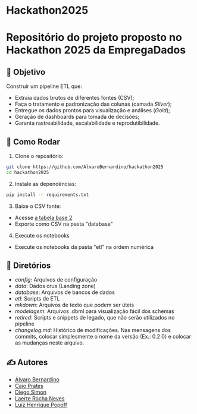 # Hackathon2025
Repositório do projeto proposto no Hackathon 2025 da EmpregaDados
=============================================================
## 🚀 Objetivo
Construir um pipeline ETL que:
- Extraia dados brutos de diferentes fontes (CSV);
- Faça o tratamento e padronização das colunas (camada *Silver*);
- Entregue os dados prontos para visualização e análises (*Gold*);
- Geração de dashboards para tomada de decisões;
- Garanta rastreabilidade, escalabilidade e reprodutibilidade.

## 🧪 Como Rodar

1. Clone o repositório:
```bash
git clone https://github.com/AlvaroBernardino/hackathon2025
cd hackathon2025
```
2. Instale as dependências:
```bash
pip install -r requirements.txt
```
3. Baixe o CSV fonte:
- Acesse [a tabela base 2](https://empregadados-my.sharepoint.com/:x:/g/personal/bianca_empregadados_com_br/EZYutqfo5ldNhDw2lMYRxrIBnpPI6c7OTjBBS_F5yz860Q?rtime=to82V2qS3Ug)
- Exporte como CSV na pasta "database"
  
4. Execute os notebooks
- Execute os notebooks da pasta "etl" na ordem numérica

## 🧪 Diretórios
 - *config*: Arquivos de configuração
 - *data*: Dados crus (Landing zone)
 - *database*: Arquivos de bancos de dados
 - *etl*: Scripts de ETL
 - *mkdown*: Arquivos de texto que podem ser úteis
 - *modelagem*: Arquivos .dbml para visualização fácil dos schemas
 - *retired*: Scripts e snippets de legado, que não serão utilizados no pipeline
 - *changelog.md*: Histórico de modificações. Nas mensagens dos commits, colocar simplesmente o nome da versão (Ex.: 0.2.0) e colocar as mudanças neste arquivo.

## ✍️ Autores
- [Álvaro Bernardino](https://www.linkedin.com/in/alvaro-bernardino/)
- [Caio Prates](https://www.linkedin.com/feed/)
- [Diego Simon](https://www.linkedin.com/in/diego-simon/)
- [Laerte Rocha Neves](https://www.linkedin.com/in/laerterochanp/)
- [Luiz Henrique Popoff](https://www.linkedin.com/in/luizpopoff/)
